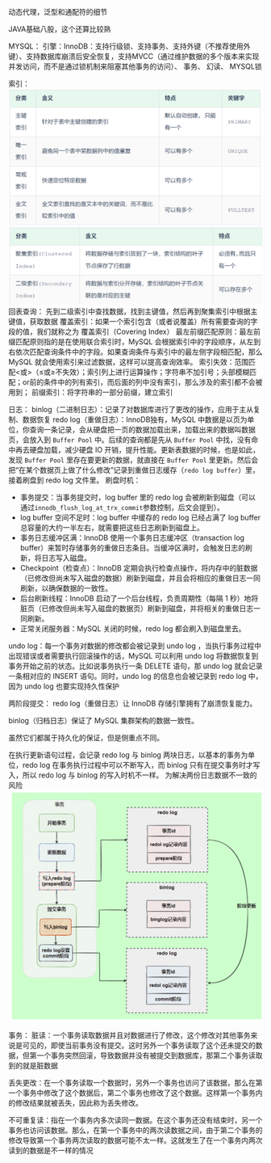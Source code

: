 动态代理，泛型和通配符的细节

JAVA基础八股，这个还算比较熟

MYSQL：
引擎：InnoDB：支持行级锁、支持事务、支持外键（不推荐使用外键）、支持数据库崩溃后安全恢复，支持MVCC（通过维护数据的多个版本来实现并发访问，而不是通过锁机制来阻塞其他事务的访问）、
事务、
幻读、
MYSQL锁


索引：
				![输入图片说明](/imgs/2025-03-20/QrTNDmOrXeYXH5FC.png)
				![输入图片说明](/imgs/2025-03-20/kQWcS8mgPWFSfc0d.png)
回表查询： 先到二级索引中查找数据，找到主键值，然后再到聚集索引中根据主键值，获取数据
覆盖索引：如果一个索引包含（或者说覆盖）所有需要查询的字段的值，我们就称之为 覆盖索引（Covering Index）
最左前缀匹配原则：最左前缀匹配原则指的是在使用联合索引时，MySQL 会根据索引中的字段顺序，从左到右依次匹配查询条件中的字段。如果查询条件与索引中的最左侧字段相匹配，那么 MySQL 就会使用索引来过滤数据，这样可以提高查询效率。
索引失效：范围匹配<或>（≤或≥不失效）；索引列上进行运算操作；字符串不加引号；头部模糊匹配；or前的条件中的列有索引，而后面的列中没有索引，那么涉及的索引都不会被用到；
前缀索引：将字符串的一部分前缀，建立索引




日志：
binlog（二进制日志）：记录了对数据库进行了更改的操作，应用于主从复制、数据恢复
redo log（重做日志）：InnoDB独有，MySQL 中数据是以页为单位，你查询一条记录，会从硬盘把一页的数据加载出来，加载出来的数据叫数据页，会放入到 `Buffer Pool` 中。后续的查询都是先从 `Buffer Pool` 中找，没有命中再去硬盘加载，减少硬盘 IO 开销，提升性能。更新表数据的时候，也是如此，发现 `Buffer Pool` 里存在要更新的数据，就直接在 `Buffer Pool` 里更新。然后会把“在某个数据页上做了什么修改”记录到重做日志缓存（`redo log buffer`）里，接着刷盘到 redo log 文件里。
刷盘时机：
-   事务提交：当事务提交时，log buffer 里的 redo log 会被刷新到磁盘（可以通过`innodb_flush_log_at_trx_commit`参数控制，后文会提到）。
-   log buffer 空间不足时：log buffer 中缓存的 redo log 已经占满了 log buffer 总容量的大约一半左右，就需要把这些日志刷新到磁盘上。
-   事务日志缓冲区满：InnoDB 使用一个事务日志缓冲区（transaction log buffer）来暂时存储事务的重做日志条目。当缓冲区满时，会触发日志的刷新，将日志写入磁盘。
-   Checkpoint（检查点）：InnoDB 定期会执行检查点操作，将内存中的脏数据（已修改但尚未写入磁盘的数据）刷新到磁盘，并且会将相应的重做日志一同刷新，以确保数据的一致性。
-   后台刷新线程：InnoDB 启动了一个后台线程，负责周期性（每隔 1 秒）地将脏页（已修改但尚未写入磁盘的数据页）刷新到磁盘，并将相关的重做日志一同刷新。
-   正常关闭服务器：MySQL 关闭的时候，redo log 都会刷入到磁盘里去。

undo log：每一个事务对数据的修改都会被记录到 undo log ，当执行事务过程中出现错误或者需要执行回滚操作的话，MySQL 可以利用 undo log 将数据恢复到事务开始之前的状态。比如说事务执行一条 DELETE 语句，那 undo log 就会记录一条相对应的 INSERT 语句。同时，undo log 的信息也会被记录到 redo log 中，因为 undo log 也要实现持久性保护

两阶段提交：
redo log（重做日志）让 InnoDB 存储引擎拥有了崩溃恢复能力。

binlog（归档日志）保证了 MySQL 集群架构的数据一致性。

虽然它们都属于持久化的保证，但是侧重点不同。

在执行更新语句过程，会记录 redo log 与 binlog 两块日志，以基本的事务为单位，redo log 在事务执行过程中可以不断写入，而 binlog 只有在提交事务时才写入，所以 redo log 与 binlog 的写入时机不一样。
为解决两份日志数据不一致的风险
![输入图片说明](/imgs/2025-03-20/eP5iUBK1kOOAMS0m.png)


事务：
脏读：一个事务读取数据并且对数据进行了修改，这个修改对其他事务来说是可见的，即使当前事务没有提交。这时另外一个事务读取了这个还未提交的数据，但第一个事务突然回滚，导致数据并没有被提交到数据库，那第二个事务读取到的就是脏数据

丢失更改：在一个事务读取一个数据时，另外一个事务也访问了该数据，那么在第一个事务中修改了这个数据后，第二个事务也修改了这个数据。这样第一个事务内的修改结果就被丢失，因此称为丢失修改。

不可重复读：指在一个事务内多次读同一数据。在这个事务还没有结束时，另一个事务也访问该数据。那么，在第一个事务中的两次读数据之间，由于第二个事务的修改导致第一个事务两次读取的数据可能不太一样。这就发生了在一个事务内两次读到的数据是不一样的情况
<!--stackedit_data:
eyJoaXN0b3J5IjpbLTgzOTgwMDM4MCwtMTk0OTcxOTIwOCwxMT
I3Njk1NTU1LDQ4MDAzMTk4MywzMTEyOTM2M119
-->